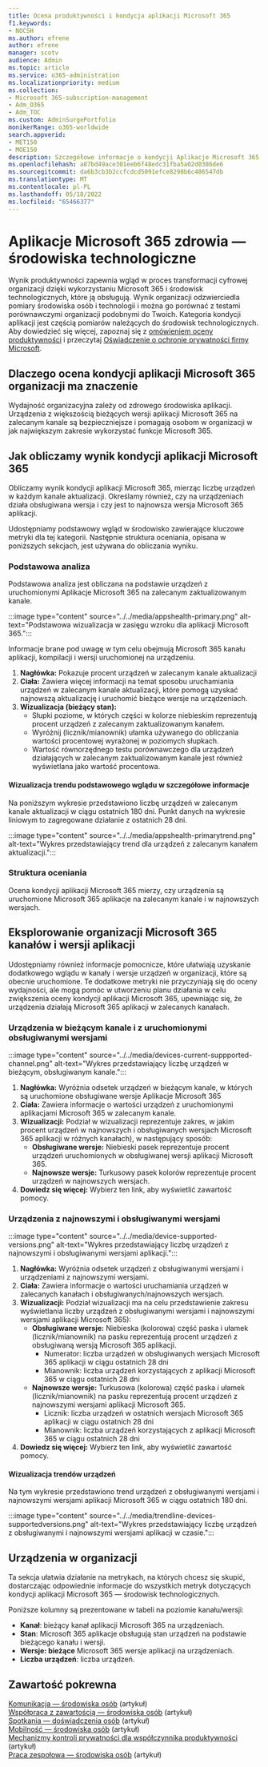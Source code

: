 ```yaml
---
title: Ocena produktywności i kondycja aplikacji Microsoft 365
f1.keywords:
- NOCSH
ms.author: efrene
author: efrene
manager: scotv
audience: Admin
ms.topic: article
ms.service: o365-administration
ms.localizationpriority: medium
ms.collection:
- Microsoft 365-subscription-management
- Adm_O365
- Adm_TOC
ms.custom: AdminSurgePortfolio
monikerRange: o365-worldwide
search.appverid:
- MET150
- MOE150
description: Szczegółowe informacje o kondycji Aplikacje Microsoft 365 — współczynnik wydajności środowiska technologii.
ms.openlocfilehash: a87bd49ace301eeb6f48edc31fba5a02d0386de6
ms.sourcegitcommit: da6b3cb3b2ccfcdcd5091efce8290b6c486547db
ms.translationtype: MT
ms.contentlocale: pl-PL
ms.lasthandoff: 05/18/2022
ms.locfileid: "65466377"
---
```

# <a name="microsoft-365-apps-health--technology-experiences"></a>Aplikacje Microsoft 365 zdrowia — środowiska technologiczne

Wynik produktywności zapewnia wgląd w proces transformacji cyfrowej organizacji dzięki wykorzystaniu Microsoft 365 i środowisk technologicznych, które ją obsługują. Wynik organizacji odzwierciedla pomiary środowiska osób i technologii i można go porównać z testami porównawczymi organizacji podobnymi do Twoich. Kategoria kondycji aplikacji jest częścią pomiarów należących do środowisk technologicznych. Aby dowiedzieć się więcej, zapoznaj się z [omówieniem oceny produktywności](productivity-score.md) i przeczytaj [Oświadczenie o ochronie prywatności firmy Microsoft](https://privacy.microsoft.com/privacystatement).

## <a name="why-your-organizations-microsoft-365-apps-health-score-matters"></a>Dlaczego ocena kondycji aplikacji Microsoft 365 organizacji ma znaczenie

Wydajność organizacyjna zależy od zdrowego środowiska aplikacji. Urządzenia z większością bieżących wersji aplikacji Microsoft 365 na zalecanym kanale są bezpieczniejsze i pomagają osobom w organizacji w jak największym zakresie wykorzystać funkcje Microsoft 365.

## <a name="how-we-calculate-the-microsoft-365-apps-health-score"></a>Jak obliczamy wynik kondycji aplikacji Microsoft 365

Obliczamy wynik kondycji aplikacji Microsoft 365, mierząc liczbę urządzeń w każdym kanale aktualizacji. Określamy również, czy na urządzeniach działa obsługiwana wersja i czy jest to najnowsza wersja Microsoft 365 aplikacji.

Udostępniamy podstawowy wgląd w środowisko zawierające kluczowe metryki dla tej kategorii. Następnie struktura oceniania, opisana w poniższych sekcjach, jest używana do obliczania wyniku.

### <a name="primary-insight"></a>Podstawowa analiza

Podstawowa analiza jest obliczana na podstawie urządzeń z uruchomionymi Aplikacje Microsoft 365 na zalecanym zaktualizowanym kanale.

:::image type="content" source="../../media/appshealth-primary.png" alt-text="Podstawowa wizualizacja w zasięgu wzroku dla aplikacji Microsoft 365.":::

Informacje brane pod uwagę w tym celu obejmują Microsoft 365 kanału aplikacji, kompilacji i wersji uruchomionej na urządzeniu.

1. **Nagłówka:**  Pokazuje procent urządzeń w zalecanym kanale aktualizacji
1. **Ciała:**  Zawiera więcej informacji na temat sposobu uruchamiania urządzeń w zalecanym kanale aktualizacji, które pomogą uzyskać najnowszą aktualizację i uruchomić bieżące wersje na urządzeniach.
1. **Wizualizacja (bieżący stan):**
    - Słupki poziome, w których części w kolorze niebieskim reprezentują procent urządzeń z zalecanym zaktualizowanym kanałem.
    - Wyróżnij (licznik/mianownik) ułamka używanego do obliczania wartości procentowej wyrażonej w poziomych słupkach.
    - Wartość równorzędnego testu porównawczego dla urządzeń działających w zalecanym zaktualizowanym kanale jest również wyświetlana jako wartość procentowa.

#### <a name="trend-visualization-of-the-primary-insight"></a>Wizualizacja trendu podstawowego wglądu w szczegółowe informacje

Na poniższym wykresie przedstawiono liczbę urządzeń w zalecanym kanale aktualizacji w ciągu ostatnich 180 dni. Punkt danych na wykresie liniowym to zagregowane działanie z ostatnich 28 dni.

:::image type="content" source="../../media/appshealth-primarytrend.png" alt-text="Wykres przedstawiający trend dla urządzeń z zalecanym kanałem aktualizacji.":::

### <a name="scoring-framework"></a>Struktura oceniania

Ocena kondycji aplikacji Microsoft 365 mierzy, czy urządzenia są uruchomione Microsoft 365 aplikacje na zalecanym kanale i w najnowszych wersjach.

## <a name="explore-your-organization-microsoft-365-app-channels-and-versions"></a>Eksplorowanie organizacji Microsoft 365 kanałów i wersji aplikacji

Udostępniamy również informacje pomocnicze, które ułatwiają uzyskanie dodatkowego wglądu w kanały i wersje urządzeń w organizacji, które są obecnie uruchomione. Te dodatkowe metryki nie przyczyniają się do oceny wydajności, ale mogą pomóc w utworzeniu planu działania w celu zwiększenia oceny kondycji aplikacji Microsoft 365, upewniając się, że urządzenia działają Microsoft 365 aplikacji w zalecanych kanałach.

### <a name="devices-on-current-channel-and-running-supported-versions"></a>Urządzenia w bieżącym kanale i z uruchomionymi obsługiwanymi wersjami

:::image type="content" source="../../media/devices-current-suppported-channel.png" alt-text="Wykres przedstawiający liczbę urządzeń w bieżącym, obsługiwanym kanale.":::

1. **Nagłówka:**  Wyróżnia odsetek urządzeń w bieżącym kanale, w których są uruchomione obsługiwane wersje Aplikacje Microsoft 365
1. **Ciała:**  Zawiera informacje o wartości urządzeń z uruchomionymi aplikacjami Microsoft 365 w zalecanym kanale.
1. **Wizualizacji:**  Podział w wizualizacji reprezentuje zakres, w jakim procent urządzeń w najnowszych i obsługiwanych wersjach Microsoft 365 aplikacji w różnych kanałach), w następujący sposób:
    - **Obsługiwane wersje:** Niebieski pasek reprezentuje procent urządzeń uruchomionych w obsługiwanej wersji aplikacji Microsoft 365.
    - **Najnowsze wersje:** Turkusowy pasek kolorów reprezentuje procent urządzeń w najnowszych wersjach.
1. **Dowiedz się więcej:**   Wybierz ten link, aby wyświetlić zawartość pomocy.

### <a name="devices-running-latest-and-supported-versions"></a>Urządzenia z najnowszymi i obsługiwanymi wersjami

:::image type="content" source="../../media/device-supported-versions.png" alt-text="Wykres przedstawiający liczbę urządzeń z najnowszymi i obsługiwanymi wersjami aplikacji.":::

1. **Nagłówka:**  Wyróżnia odsetek urządzeń z obsługiwanymi wersjami i urządzeniami z najnowszymi wersjami.
1. **Ciała:**  Zawiera informacje o wartości uruchamiania urządzeń w zalecanych kanałach i obsługiwanych/najnowszych wersjach.
1. **Wizualizacji:** Podział wizualizacji ma na celu przedstawienie zakresu wyświetlania liczby urządzeń z obsługiwanymi wersjami i najnowszymi wersjami aplikacji Microsoft 365):
    - **Obsługiwane wersje:** Niebieska (kolorowa) część paska i ułamek (licznik/mianownik) na pasku reprezentują procent urządzeń z obsługiwaną wersją Microsoft 365 aplikacji.
        - Numerator: liczba urządzeń w obsługiwanych wersjach Microsoft 365 aplikacji w ciągu ostatnich 28 dni
        - Mianownik: liczba urządzeń korzystających z aplikacji Microsoft 365 w ciągu ostatnich 28 dni
    - **Najnowsze wersje:** Turkusowa (kolorowa) część paska i ułamek (licznik/mianownik) na pasku reprezentują procent urządzeń z najnowszymi wersjami aplikacji Microsoft 365.
        - Licznik: liczba urządzeń w ostatnich wersjach Microsoft 365 aplikacji w ciągu ostatnich 28 dni
        - Mianownik: liczba urządzeń korzystających z aplikacji Microsoft 365 w ciągu ostatnich 28 dni
1. **Dowiedz się więcej:**   Wybierz ten link, aby wyświetlić zawartość pomocy.

#### <a name="trend-visualization-of-the-devices"></a>Wizualizacja trendów urządzeń

Na tym wykresie przedstawiono trend urządzeń z obsługiwanymi wersjami i najnowszymi wersjami aplikacji Microsoft 365 w ciągu ostatnich 180 dni.

:::image type="content" source="../../media/trendline-devices-supportedversions.png" alt-text="Wykres przedstawiający liczbę urządzeń z obsługiwanymi i najnowszymi wersjami aplikacji w czasie.":::

## <a name="devices-in-your-organization"></a>Urządzenia w organizacji

Ta sekcja ułatwia działanie na metrykach, na których chcesz się skupić, dostarczając odpowiednie informacje do wszystkich metryk dotyczących kondycji aplikacji Microsoft 365 — środowisk technologicznych.

Poniższe kolumny są prezentowane w tabeli na poziomie kanału/wersji:

- **Kanał**: bieżący kanał aplikacji Microsoft 365 na urządzeniach.
- **Stan**: Microsoft 365 aplikacje obsługują stan urządzeń na podstawie bieżącego kanału i wersji.
- **Wersje: bieżące** Microsoft 365 wersje aplikacji na urządzeniach.
- **Liczba urządzeń**: liczba urządzeń.

## <a name="related-content"></a>Zawartość pokrewna

[Komunikacja — środowiska osób](communication.md) (artykuł)\
[Współpraca z zawartością — środowiska osób](content-collaboration.md) (artykuł)\
[Spotkania — doświadczenia osób](meetings.md) (artykuł)\
[Mobilność — środowiska osób](mobility.md) (artykuł)\
[Mechanizmy kontroli prywatności dla współczynnika produktywności](privacy.md) (artykuł)\
[Praca zespołowa — środowiska osób](teamwork.md) (artykuł)
